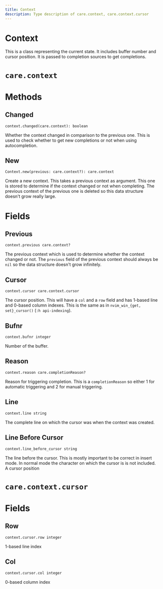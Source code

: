 ```yaml
---
title: Context
description: Type description of care.context, care.context.cursor
---
```

# Context

This is a class representing the current state. It includes buffer number and
cursor position. It is passed to completion sources to get completions.
# `care.context`

# Methods

## Changed
`context.changed(care.context): boolean`

Whether the context changed in comparison to the previous one. This is used to
check whether to get new completions or not when using autocompletion.

## New
`Context.new(previous: care.context?): care.context`

Create a new context. This takes a previous context as argument. This one is
stored to determine if the context changed or not when completing. The previous
context of the previous one is deleted so this data structure doesn't grow
really large.
# Fields

## Previous
`context.previous care.context?`

The previous context which is used to determine whether the context changed or
not. The `previous` field of the previous context should always be `nil` so the
data structure doesn't grow infinitely.

## Cursor
`context.cursor care.context.cursor`

The cursor position. This will have a `col` and a `row` field and has 1-based
line and 0-based column indexes. This is the same as in
`nvim_win_{get, set}_cursor()` (`:h api-indexing`).

## Bufnr
`context.bufnr integer`

Number of the buffer.

## Reason
`context.reason care.completionReason?`

Reason for triggering completion. This is a `completionReason` so either 1 for
automatic triggering and 2 for manual triggering.

## Line
`context.line string`

The complete line on which the cursor was when the context was created.

## Line Before Cursor
`context.line_before_cursor string`

The line before the cursor. This is mostly important to be correct in insert
mode. In normal mode the character on which the cursor is is not included.
A cursor position
# `care.context.cursor`

# Fields

## Row
`context.cursor.row integer`

1-based line index

## Col
`context.cursor.col integer`

0-based column index